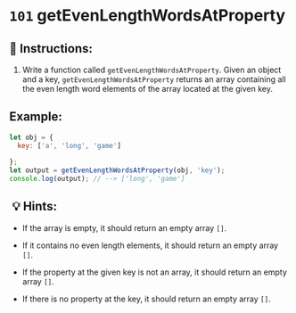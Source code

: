 # `101` getEvenLengthWordsAtProperty

## 📝 Instructions:

1. Write a function called `getEvenLengthWordsAtProperty`. Given an object and a key, `getEvenLengthWordsAtProperty` returns an array containing all the even length word elements of the array located at the given key.

## Example:

```js
let obj = {
  key: ['a', 'long', 'game']
  
};
let output = getEvenLengthWordsAtProperty(obj, 'key');
console.log(output); // --> ['long', 'game']
```

##  💡 Hints:

- If the array is empty, it should return an empty array `[]`.

- If it contains no even length elements, it should return an empty array `[]`.

- If the property at the given key is not an array, it should return an empty array `[]`.

- If there is no property at the key, it should return an empty array `[]`.
